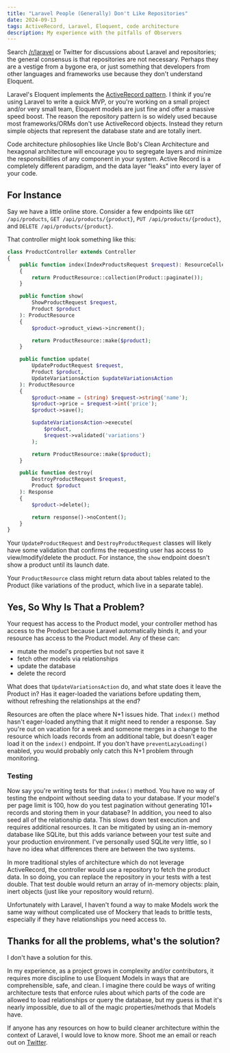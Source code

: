 ```yaml
---
title: "Laravel People (Generally) Don't Like Repositories"
date: 2024-09-13
tags: ActiveRecord, Laravel, Eloquent, code architecture
description: My experience with the pitfalls of Observers
---
```


Search [/r/laravel](https://www.reddit.com/r/laravel/) or Twitter for discussions about Laravel and repositories; the general consensus is that repositories are not necessary. Perhaps they are a vestige from a bygone era, or just something that developers from other languages and frameworks use because they don't understand Eloquent.

Laravel's Eloquent implements the [ActiveRecord pattern](https://martinfowler.com/eaaCatalog/activeRecord.html). I think if you're using Laravel to write a quick MVP, or you're working on a small project and/or very small team, Eloquent models are just fine and offer a massive speed boost. The reason the repository pattern is so widely used because most frameworks/ORMs don't use ActiveRecord objects. Instead they return simple objects that represent the database state and are totally inert.

Code architecture philosophies like Uncle Bob's Clean Architecture and hexagonal architecture will encourage you to segregate layers and minimize the responsibilities of any component in your system. Active Record is a completely different paradigm, and the data layer "leaks" into every layer of your code.

## For Instance

Say we have a little online store. Consider a few endpoints like `GET /api/products`, `GET /api/products/{product}`, `PUT /api/products/{product}`, and `DELETE /api/products/{product}`.

That controller might look something like this:

```php
class ProductController extends Controller
{
    public function index(IndexProductsRequest $request): ResourceCollection
    {
        return ProductResource::collection(Product::paginate());
    }

    public function show(
        ShowProductRequest $request,
        Product $product
    ): ProductResource
    {
        $product->product_views->increment();

        return ProductResource::make($product);
    }

    public function update(
        UpdateProductRequest $request,
        Product $product,
        UpdateVariationsAction $updateVariationsAction
    ): ProductResource
    {
        $product->name = (string) $request->string('name');
        $product->price = $request->int('price');
        $product->save();

        $updateVariationsAction->execute(
            $product,
            $request->validated('variations')
        );

        return ProductResource::make($product);
    }

    public function destroy(
        DestroyProductRequest $request,
        Product $product
    ): Response
    {
        $product->delete();

        return response()->noContent();
    }
}
```

Your `UpdateProductRequest` and `DestroyProductRequest` classes will likely have some validation that confirms the requesting user has access to view/modify/delete the product. For instance, the `show` endpoint doesn't show a product until its launch date.

Your `ProductResource` class might return data about tables related to the Product (like variations of the product, which live in a separate table).

## Yes, So Why Is That a Problem?

Your request has access to the Product model, your controller method has access to the Product because Laravel automatically binds it, and your resource has access to the Product model. Any of these can:

* mutate the model's properties but not save it
* fetch other models via relationships
* update the database
* delete the record

What does that `UpdateVariationsAction` do, and what state does it leave the Product in? Has it eager-loaded the variations before updating them, without refreshing the relationships at the end?

Resources are often the place where N+1 issues hide. That `index()` method hasn't eager-loaded anything that it might need to render a response. Say you're out on vacation for a week and someone merges in a change to the resource which loads records from an additional table, but doesn't eager load it on the `index()` endpoint. If you don't have `preventLazyLoading()` enabled, you would probably only catch this N+1 problem through monitoring.

### Testing

Now say you're writing tests for that `index()` method. You have no way of testing the endpoint without seeding data to your database. If your model's per page limit is 100, how do you test pagination without generating 101+ records and storing them in your database? In addition, you need to also seed all of the relationship data. This slows down test execution and requires additional resources. It can be mitigated by using an in-memory database like SQLite, but this adds variance between your test suite and your production environment. I've personally used SQLite very little, so I have no idea what differences there are between the two systems.

In more traditional styles of architecture which do not leverage ActiveRecord, the controller would use a repository to fetch the product data. In so doing, you can replace the repository in your tests with a test double. That test double would return an array of in-memory objects: plain, inert objects (just like your repository would return).

Unfortunately with Laravel, I haven't found a way to make Models work the same way without complicated use of Mockery that leads to brittle tests, especially if they have relationships you need access to.

## Thanks for all the problems, what's the solution?

I don't have a solution for this.

In my experience, as a project grows in complexity and/or contributors, it requires more discipline to use Eloquent Models in ways that are comprehensible, safe, and clean. I imagine there could be ways of writing architecture tests that enforce rules about which parts of the code are allowed to load relationships or query the database, but my guess is that it's nearly impossible, due to all of the magic properties/methods that Models have.

If anyone has any resources on how to build cleaner architecture within the context of Laravel, I would love to know more. Shoot me an email or reach out on [Twitter](https://x.com/cosmastech).
